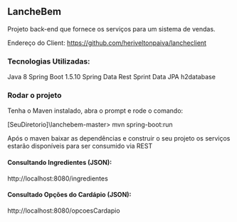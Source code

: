 ## LancheBem
Projeto back-end que fornece os serviços para um sistema de vendas.

Endereço do Client: https://github.com/heriveltonpaiva/lancheclient 

### Tecnologias Utilizadas: 
Java 8
Spring Boot 1.5.10 
Spring Data Rest 
Sprint Data JPA
h2database

### Rodar o projeto 
Tenha o Maven instalado, abra o prompt e rode o comando:

[SeuDiretorio]\lanchebem-master> mvn spring-boot:run 

Após o maven baixar as dependências e construir o seu projeto os serviços estarão disponíveis
para ser consumido via REST 

#### Consultando Ingredientes (JSON): 
http://localhost:8080/ingredientes 

#### Consultado Opções do Cardápio (JSON):
http://localhost:8080/opcoesCardapio
